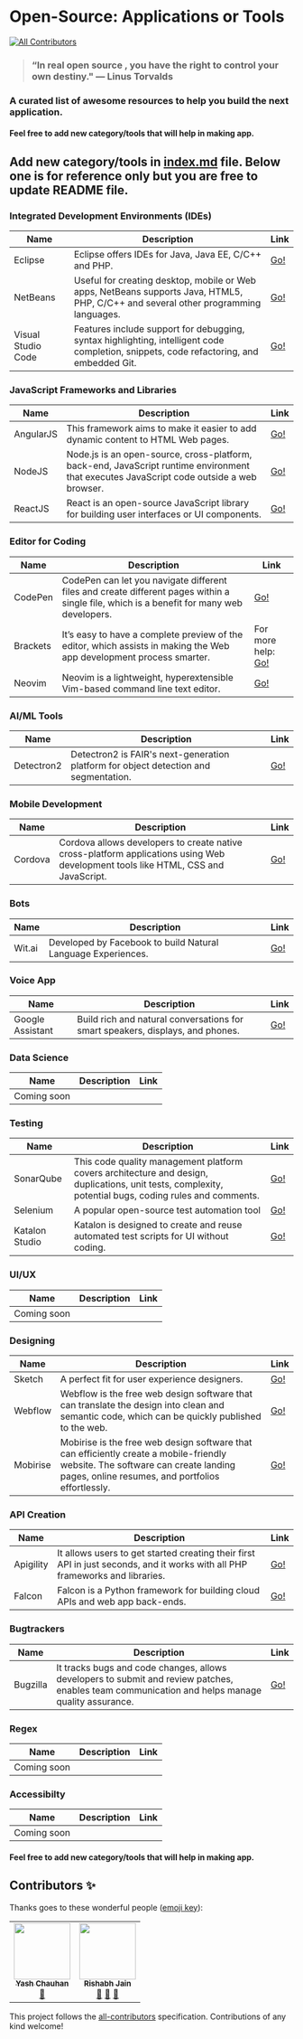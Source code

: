 # Open-Source: Applications or Tools
<!-- ALL-CONTRIBUTORS-BADGE:START - Do not remove or modify this section -->
[![All Contributors](https://img.shields.io/badge/all_contributors-2-orange.svg?style=flat-square)](#contributors-)
<!-- ALL-CONTRIBUTORS-BADGE:END -->
> ### “In real open source , you have the right to control your own destiny." — Linus Torvalds

### A curated list of awesome resources to help you build the next application.
#### Feel free to add new category/tools that will help in making app.

## Add new category/tools in <ins>index.md</ins> file. Below one is for reference only but you are free to update README file.

### Integrated Development Environments (IDEs)

| Name | Description | Link |
|---|---|---|
| Eclipse | Eclipse offers IDEs for Java, Java EE, C/C++ and PHP. | [Go!](https://www.eclipse.org/) |
| NetBeans | Useful for creating desktop, mobile or Web apps, NetBeans supports Java, HTML5, PHP, C/C++ and several other programming languages. | [Go!](http://netbeans.org/) |
| Visual Studio Code | Features include support for debugging, syntax highlighting, intelligent code completion, snippets, code refactoring, and embedded Git. | [Go!](https://code.visualstudio.com/) |

### JavaScript Frameworks and Libraries

| Name | Description | Link |
|---|---|---|
| AngularJS | This framework aims to make it easier to add dynamic content to HTML Web pages. | [Go!](https://angularjs.org/) |
| NodeJS | Node.js is an open-source, cross-platform, back-end, JavaScript runtime environment that executes JavaScript code outside a web browser. | [Go!](https://nodejs.org/)
| ReactJS | React is an open-source JavaScript library for building user interfaces or UI components. | [Go!](https://reactjs.org/)

### Editor for Coding

| Name | Description | Link |
|---|---|---|
| CodePen | CodePen  can let you navigate different files and create different pages within a single file, which is a benefit for many web developers. | [Go!](https://codepen.io/) |
| Brackets | It’s easy to have a complete preview of the editor, which assists in making the Web app development process smarter. | For more help: [Go!](http://brackets.io/) |
| Neovim | Neovim is a lightweight, hyperextensible Vim-based command line text editor. | [Go!](https://neovim.io/)

### AI/ML Tools

| Name | Description | Link |
|---|---|---|
| Detectron2 | Detectron2 is FAIR's next-generation platform for object detection and segmentation. | [Go!](https://github.com/facebookresearch/detectron2) |

### Mobile Development

| Name | Description | Link |
|---|---|---|
| Cordova | Cordova allows developers to create native cross-platform applications using Web development tools like HTML, CSS and JavaScript. | [Go!](https://cordova.apache.org/) |

### Bots

| Name | Description | Link |
|---|---|---|
| Wit.ai | Developed by Facebook to build Natural Language Experiences. | [Go!](https://wit.ai/) |

### Voice App

| Name | Description | Link |
|---|---|---|
| Google Assistant | Build rich and natural conversations for smart speakers, displays, and phones. | [Go!](https://developers.google.com/assistant) |

### Data Science

| Name | Description | Link |
|---|---|---|
| Coming soon |     |     |

### Testing

| Name | Description | Link |
|---|---|---|
| SonarQube | This code quality management platform covers architecture and design, duplications, unit tests, complexity, potential bugs, coding rules and comments. | [Go!](https://www.sonarqube.org/) |
| Selenium | A popular open-source test automation tool | [Go!](https://www.selenium.dev/) |
| Katalon Studio | Katalon is designed to create and reuse automated test scripts for UI without coding. | [Go!](https://www.katalon.com/) |

### UI/UX

| Name | Description | Link |
|---|---|---|
| Coming soon |     |     |

### Designing

| Name | Description | Link |
|---|---|---|
| Sketch | A perfect fit for user experience designers. | [Go!](https://developers.google.com/assistant) |
| Webflow | Webflow is the free web design software that can translate the design into clean and semantic code, which can be quickly published to the web. | [Go!](https://webflow.com/) |
| Mobirise | Mobirise is the free web design software that can efficiently create a mobile-friendly website. The software can create landing pages, online resumes, and portfolios effortlessly. | [Go!](https://mobirise.com/) |

### API Creation

| Name | Description | Link |
|---|---|---|
| Apigility | It allows users to get started creating their first API in just seconds, and it works with all PHP frameworks and libraries. | [Go!](https://www.apigility.org/) |
| Falcon | Falcon is a Python framework for building cloud APIs and web app back-ends. | [Go!](http://falconframework.org/) |

### Bugtrackers

| Name | Description | Link |
|---|---|---|
| Bugzilla | It tracks bugs and code changes, allows developers to submit and review patches, enables team communication and helps manage quality assurance. | [Go!](https://www.bugzilla.org/) |

### Regex

| Name | Description | Link |
|---|---|---|
| Coming soon |     |     |

### Accessibilty

| Name | Description | Link |
|---|---|---|
| Coming soon |     |     |


#### Feel free to add new category/tools that will help in making app.

## Contributors ✨

Thanks goes to these wonderful people ([emoji key](https://allcontributors.org/docs/en/emoji-key)):

<!-- ALL-CONTRIBUTORS-LIST:START - Do not remove or modify this section -->
<!-- prettier-ignore-start -->
<!-- markdownlint-disable -->
<table>
  <tr>
    <td align="center"><a href="https://github.com/yash3001"><img src="https://avatars0.githubusercontent.com/u/43678393?v=4" width="100px;" alt=""/><br /><sub><b>Yash Chauhan</b></sub></a><br /><a href="https://github.com/rishabh-jain424/open-source-applications-or-tools/commits?author=yash3001" title="Documentation">📖</a></td>
    <td align="center"><a href="https://in.linkedin.com/in/rishabh-jain424"><img src="https://avatars1.githubusercontent.com/u/22799978?v=4" width="100px;" alt=""/><br /><sub><b>Rishabh Jain</b></sub></a><br /><a href="https://github.com/rishabh-jain424/open-source-applications-or-tools/commits?author=rishabh-jain424" title="Documentation">📖</a> <a href="#design-rishabh-jain424" title="Design">🎨</a> <a href="#maintenance-rishabh-jain424" title="Maintenance">🚧</a></td>
  </tr>
</table>

<!-- markdownlint-enable -->
<!-- prettier-ignore-end -->
<!-- ALL-CONTRIBUTORS-LIST:END -->

This project follows the [all-contributors](https://github.com/all-contributors/all-contributors) specification. Contributions of any kind welcome!
